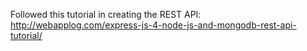 Followed this tutorial in creating the REST API:
http://webapplog.com/express-js-4-node-js-and-mongodb-rest-api-tutorial/